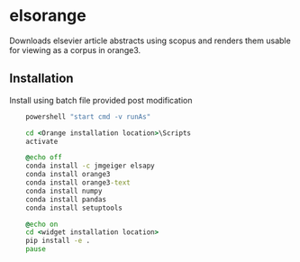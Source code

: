# elsorange
Downloads elsevier article abstracts using scopus and renders them usable for viewing as a corpus in orange3.

## Installation
Install using batch file provided post modification

```bat
    powershell "start cmd -v runAs"

    cd <Orange installation location>\Scripts
    activate

    @echo off
    conda install -c jmgeiger elsapy
    conda install orange3
    conda install orange3-text
    conda install numpy
    conda install pandas
    conda install setuptools

    @echo on
    cd <widget installation location>
    pip install -e .
    pause
```